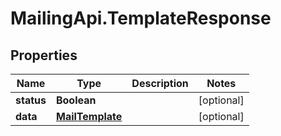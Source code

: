# MailingApi.TemplateResponse

## Properties

Name | Type | Description | Notes
------------ | ------------- | ------------- | -------------
**status** | **Boolean** |  | [optional] 
**data** | [**MailTemplate**](MailTemplate.md) |  | [optional] 


